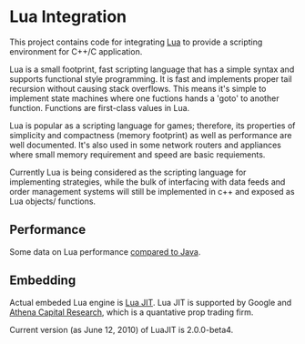 Lua Integration
===============
This project contains code for integrating [Lua][] to provide a
scripting environment for C++/C application.

Lua is a small footprint, fast scripting language that has a
simple syntax and supports functional style programming.  It
is fast and implements proper tail recursion without causing
stack overflows.  This means it's simple to implement state
machines where one fuctions hands a 'goto' to another function.
Functions are first-class values in Lua.

Lua is popular as a scripting language for games; therefore,
its properties of simplicity and compactness (memory footprint)
as well as performance are well documented.  It's also used in
some network routers and appliances where small memory requirement
and speed are basic requiements.

Currently Lua is being considered as the scripting language for
implementing strategies, while the bulk of interfacing with data
feeds and order management systems will still be implemented in
c++ and exposed as Lua objects/ functions.

Performance
-----------
Some data on Lua performance [compared to Java][2].

Embedding
---------
Actual embeded Lua engine is [Lua JIT][].  Lua JIT is supported
by Google and [Athena Capital Research][3], which is a quantative
prop trading firm.

Current version (as June 12, 2010) of LuaJIT is 2.0.0-beta4.

[Lua]: http://www.lua.org
[Lua JIT]: http://luajit.org
[1]: http://luajit.org/performance.html
[2]: http://shootout.alioth.debian.org/u32/benchmark.php?test=all&lang=luajit&lang2=java
[3]: http://www.athenacr.com/technology/open-source